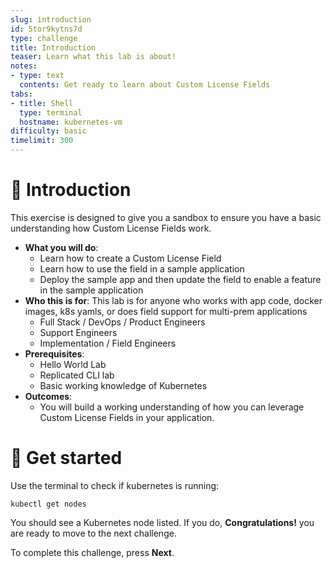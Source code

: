 ```yaml
---
slug: introduction
id: 5tor9kytns7d
type: challenge
title: Introduction
teaser: Learn what this lab is about!
notes:
- type: text
  contents: Get ready to learn about Custom License Fields
tabs:
- title: Shell
  type: terminal
  hostname: kubernetes-vm
difficulty: basic
timelimit: 300
---
```


👋 Introduction
===============

This exercise is designed to give you a sandbox to ensure you have a basic understanding how Custom License Fields work.

* **What you will do**:
  * Learn how to create a Custom License Field
  * Learn how to use the field in a sample application
  * Deploy the sample app and then update the field to enable a feature in the sample application
* **Who this is for**: This lab is for anyone who works with app code, docker images, k8s yamls, or does field support for multi-prem applications
  * Full Stack / DevOps / Product Engineers
  * Support Engineers
  * Implementation / Field Engineers
* **Prerequisites**:
  * Hello World Lab
  * Replicated CLI lab
  * Basic working knowledge of Kubernetes
* **Outcomes**:
  * You will build a working understanding of how you can leverage Custom License Fields in your application.


🐚 Get started
===============

Use the terminal to check if kubernetes is running:

```
kubectl get nodes
```

You should see a Kubernetes node listed. If you do, **Congratulations!** you are ready to move to the next challenge.

To complete this challenge, press **Next**.
